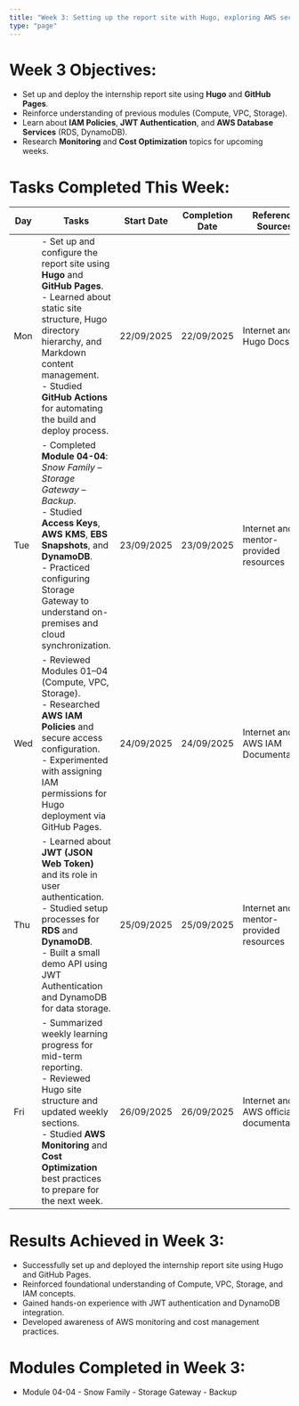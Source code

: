 ```yaml
---
title: "Week 3: Setting up the report site with Hugo, exploring AWS security and database services"
type: "page"
---
```


# Week 3 Objectives:

* Set up and deploy the internship report site using **Hugo** and **GitHub Pages**.
* Reinforce understanding of previous modules (Compute, VPC, Storage).
* Learn about **IAM Policies**, **JWT Authentication**, and **AWS Database Services** (RDS, DynamoDB).
* Research **Monitoring** and **Cost Optimization** topics for upcoming weeks.

# Tasks Completed This Week:

| Day | Tasks                                                                                                                                                                                                                                                             | Start Date | Completion Date | Reference Sources                       |
|-----|-------------------------------------------------------------------------------------------------------------------------------------------------------------------------------------------------------------------------------------------------------------------|------------|-----------------|-----------------------------------------|
| Mon | - Set up and configure the report site using **Hugo** and **GitHub Pages**. <br> - Learned about static site structure, Hugo directory hierarchy, and Markdown content management. <br> - Studied **GitHub Actions** for automating the build and deploy process. | 22/09/2025 | 22/09/2025      | Internet and Hugo Docs                  |
| Tue | - Completed **Module 04-04**: *Snow Family – Storage Gateway – Backup*. <br> - Studied **Access Keys**, **AWS KMS**, **EBS Snapshots**, and **DynamoDB**. <br> - Practiced configuring Storage Gateway to understand on-premises and cloud synchronization.       | 23/09/2025 | 23/09/2025      | Internet and mentor-provided resources  |
| Wed | - Reviewed Modules 01–04 (Compute, VPC, Storage). <br> - Researched **AWS IAM Policies** and secure access configuration. <br> - Experimented with assigning IAM permissions for Hugo deployment via GitHub Pages.                                                | 24/09/2025 | 24/09/2025      | Internet and AWS IAM Documentation      |
| Thu | - Learned about **JWT (JSON Web Token)** and its role in user authentication. <br> - Studied setup processes for **RDS** and **DynamoDB**. <br> - Built a small demo API using JWT Authentication and DynamoDB for data storage.                                  | 25/09/2025 | 25/09/2025      | Internet and mentor-provided resources  |
| Fri | - Summarized weekly learning progress for mid-term reporting. <br> - Reviewed Hugo site structure and updated weekly sections. <br> - Studied **AWS Monitoring** and **Cost Optimization** best practices to prepare for the next week.                           | 26/09/2025 | 26/09/2025      | Internet and AWS official documentation |

# Results Achieved in Week 3:

* Successfully set up and deployed the internship report site using Hugo and GitHub Pages.
* Reinforced foundational understanding of Compute, VPC, Storage, and IAM concepts.
* Gained hands-on experience with JWT authentication and DynamoDB integration.
* Developed awareness of AWS monitoring and cost management practices.

# Modules Completed in Week 3:

- Module 04-04 - Snow Family - Storage Gateway - Backup